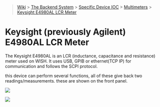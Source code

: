 > [Wiki](Home) > [The Backend System](The-Backend-System) > [Specific Device IOC](Specific-Device-IOC) > [Multimeters](Multimeters) > [Keysight E4980AL LCR Meter](Keysight-E4980AL-LCR-Meter)


# Keysight (previously Agilent) E4980AL LCR Meter

The Keysight E4980AL is an LCR (inductance, capacitance and resistance) meter used on WISH. 
It uses USB, GPIB or ethernet(TCP IP) for communication and follows the SCPI protocol. 

this device can perform several functions, all of these give back two readings/measurements. these are shown on the front panel. 


![](https://user-images.githubusercontent.com/10550207/224990796-a818fe94-ca03-47f4-8cd8-13f6b927cc78.jpg)

![](https://user-images.githubusercontent.com/10550207/224990801-8ab9d8a5-4f36-4dd0-9e6c-6b726d20ce13.jpg)